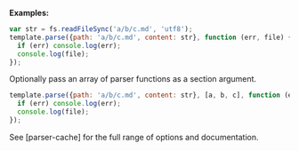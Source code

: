 **Examples:**

```js
var str = fs.readFileSync('a/b/c.md', 'utf8');
template.parse({path: 'a/b/c.md', content: str}, function (err, file) {
  if (err) console.log(err);
  console.log(file);
});
```

Optionally pass an array of parser functions as a section argument.

```js
template.parse({path: 'a/b/c.md', content: str}, [a, b, c], function (err, file) {
  if (err) console.log(err);
  console.log(file);
});
```

See [parser-cache] for the full range of options and documentation.
